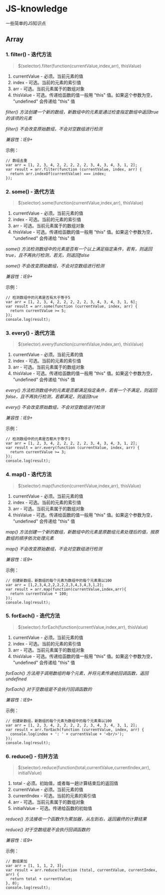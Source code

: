 # JS-knowledge

一些简单的JS知识点

## Array

### 1. filter() - 迭代方法

 > $(selector).filter(function(currentValue,index,arr), thisValue)

 1. currentValue  - 必须。当前元素的值
 2. index  - 可选。当前的元素的索引值
 3. arr  - 可选。当前元素属于的数组对象
 4. thisValue  - 可选。传递给函数的值一般用 "this" 值。如果这个参数为空， "undefined" 会传递给 "this" 值

 *filter() 方法创建一个新的数组，新数组中的元素是通过检查指定数组中返回true的该项的元素*

 *filter() 不会改变原始数组，不会对空数组进行检测*

 *兼容性：IE9+*
 
 示例：
 ```
 // 数组去重
 var arr = [1, 2, 3, 4, 2, 2, 2, 2, 2, 3, 4, 3, 4, 3, 1, 2];
 var result = arr.filter(function (currentValue, index, arr) {
   return arr.indexOf(currentValue) === index;
 });
```

### 2. some() - 迭代方法

 > $(selector).some(function(currentValue,index,arr), thisValue)

 1. currentValue  - 必须。当前元素的值
 2. index  - 可选。当前的元素的索引值
 3. arr  - 可选。当前元素属于的数组对象
 4. thisValue  - 可选。传递给函数的值一般用 "this" 值。如果这个参数为空， "undefined" 会传递给 "this" 值

 *some() 方法检测数组中的元素是否有一个以上满足指定条件，若有，则返回true，且不再执行检测，若无，则返回false*

 *some() 不会改变原始数组，不会对空数组进行检测*

 *兼容性：IE9+*
 
 示例：
 ```
 // 检测数组中的元素是否有大于等于5
 var arr = [1, 2, 3, 4, 2, 2, 2, 2, 2, 3, 4, 3, 4, 3, 1, 6];
 var result = arr.some(function (currentValue, index, arr) {
   return currentValue >= 5;
 });
 console.log(result);
```

### 3. every() - 迭代方法

 > $(selector).every(function(currentValue,index,arr), thisValue)

 1. currentValue  - 必须。当前元素的值
 2. index  - 可选。当前的元素的索引值
 3. arr  - 可选。当前元素属于的数组对象
 4. thisValue  - 可选。传递给函数的值一般用 "this" 值。如果这个参数为空， "undefined" 会传递给 "this" 值

 *every() 方法检测数组中的元素是否都满足指定条件，若有一个不满足，则返回false，且不再执行检测，若都满足，则返回true*

 *every() 不会改变原始数组，不会对空数组进行检测*

 *兼容性：IE9+*
 
 示例：
 ```
 // 检测数组中的元素是否都大于等于1
 var arr = [1, 2, 3, 4, 2, 2, 2, 2, 2, 3, 4, 3, 4, 3, 1, 2];
 var result = arr.every(function (currentValue, index, arr) {
   return currentValue >= 3;
 });
 console.log(result);
```

### 4. map() - 迭代方法

 > $(selector).map(function(currentValue,index,arr), thisValue)

 1. currentValue  - 必须。当前元素的值
 2. index  - 可选。当前的元素的索引值
 3. arr  - 可选。当前元素属于的数组对象
 4. thisValue  - 可选。传递给函数的值一般用 "this" 值。如果这个参数为空， "undefined" 会传递给 "this" 值

 *map() 方法创建一个新的数组，新数组中的元素是原数组元素处理后的值，按原数组的顺序依次处理元素*

 *map() 不会改变原始数组，不会对空数组进行检测*

 *兼容性：IE9+*
 
 示例：
 ```
 // 创建新数组，新数组的每个元素为数组中的每个元素乘以100
 var arr = [1,2,3,4,2,2,2,2,2,3,4,3,4,3,1,2];
 var result = arr.map(function(currentValue,index,arr){
   return currentValue * 100;
 });
 console.log(result);
```

### 5. forEach() - 迭代方法

 > $(selector).forEach(function(currentValue,index,arr), thisValue)

 1. currentValue  - 必须。当前元素的值
 2. index  - 可选。当前的元素的索引值
 3. arr  - 可选。当前元素属于的数组对象
 4. thisValue  - 可选。传递给函数的值一般用 "this" 值。如果这个参数为空， "undefined" 会传递给 "this" 值

 *forEach() 方法用于调用数组的每个元素，并将元素传递给回调函数，返回undefined*

 *forEach() 对于空数组是不会执行回调函数的*

 *兼容性：IE9+*
 
 示例：
 ```
 // 创建新数组，新数组的每个元素为数组中的每个元素乘以100
 var arr = [1, 2, 3, 4, 2, 2, 2, 2, 2, 3, 4, 3, 4, 3, 1, 2];
 var result = arr.forEach(function (currentValue, index, arr) {
   console.log(index + ': ' + currentValue + '<br/>');
 });
 console.log(result);
```

### 6. reduce() - 归并方法

 > $(selector).reduce(function(total,currentValue,currentIndex,arr), initialValue)

 1. total  - 必须。初始值，或者每一趟计算结束后的返回值
 2. currentValue  - 必须。当前元素的值
 3. currentIndex  - 可选。当前的元素的索引值
 4. arr  - 可选。当前元素属于的数组对象
 5. initialValue  - 可选。传递给函数的初始值

 *reduce() 方法接收一个函数作为累加器，从左到右，返回最终的计算结果*

 *reduce() 对于空数组是不会执行回调函数的*

 *兼容性：IE9+*
 
 示例：
 ```
 // 数组累加
 var arr = [1, 1, 1, 2, 3];
 var result = arr.reduce(function (total, currentValue, currentIndex, arr) {
   return total + currentValue;
 }, 0);
 console.log(result);
```

